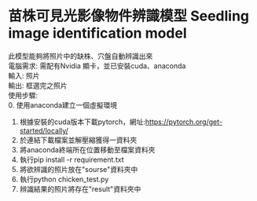 # 苗株可見光影像物件辨識模型 Seedling image identification model
此模型能夠將照片中的缺株、穴盤自動辨識出來  
電腦需求: 需配有Nvidia 顯卡，並已安裝cuda、anaconda  
輸入: 照片  
輸出: 框選完之照片  
使用步驟:  
0. 使用anaconda建立一個虛擬環境  
1. 根據安裝的cuda版本下載pytorch，網址:https://pytorch.org/get-started/locally/  
2. 於連結下載檔案並解壓縮獲得一資料夾  
3. 將anaconda終端所在位置移動至檔案資料夾  
4. 執行pip install -r requirement.txt  
5. 將欲辨識的照片放在"sourse"資料夾中  
6. 執行python chicken_test.py  
7. 辨識結果的照片將存在"result"資料夾中  